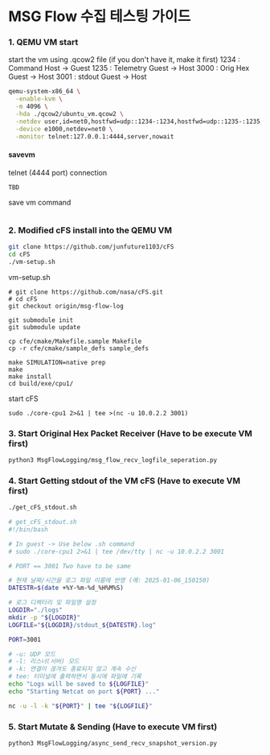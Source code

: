 # MSG Flow 수집 테스팅 가이드

### 1. QEMU VM start
start the vm using .qcow2 file (if you don't have it, make it first)
1234 : Command Host -> Guest
1235 : Telemetry Guest -> Host
3000 : Orig Hex Guest -> Host
3001 : stdout Guest -> Host

```sh
qemu-system-x86_64 \
  -enable-kvm \
  -m 4096 \
  -hda ./qcow2/ubuntu_vm.qcow2 \
  -netdev user,id=net0,hostfwd=udp::1234-:1234,hostfwd=udp::1235-:1235,hostfwd=udp::3000-:3000,hostfwd=udp::3001-:3001 \
  -device e1000,netdev=net0 \
  -monitor telnet:127.0.0.1:4444,server,nowait
```

#### savevm
telnet (4444 port) connection
```
TBD
```

save vm command
```

```


### 2. Modified cFS install into the QEMU VM
```sh
git clone https://github.com/junfuture1103/cFS
cd cFS
./vm-setup.sh
```

vm-setup.sh
```
# git clone https://github.com/nasa/cFS.git
# cd cFS
git checkout origin/msg-flow-log

git submodule init
git submodule update

cp cfe/cmake/Makefile.sample Makefile
cp -r cfe/cmake/sample_defs sample_defs

make SIMULATION=native prep
make
make install
cd build/exe/cpu1/
```

start cFS
```
sudo ./core-cpu1 2>&1 | tee >(nc -u 10.0.2.2 3001)
```

### 3. Start Original Hex Packet Receiver (Have to be execute VM first)
```sh
python3 MsgFlowLogging/msg_flow_recv_logfile_seperation.py
```

### 4. Start Getting stdout of the VM cFS (Have to execute VM first)
```sh
./get_cFS_stdout.sh
```
```sh
# get_cFS_stdout.sh
#!/bin/bash

# In guest -> Use below .sh command
# sudo ./core-cpu1 2>&1 | tee /dev/tty | nc -u 10.0.2.2 3001

# PORT == 3001 Two have to be same

# 현재 날짜/시간을 로그 파일 이름에 반영 (예: 2025-01-06_150150)
DATESTR=$(date +%Y-%m-%d_%H%M%S)

# 로그 디렉터리 및 파일명 설정
LOGDIR="./logs"
mkdir -p "${LOGDIR}"
LOGFILE="${LOGDIR}/stdout_${DATESTR}.log"

PORT=3001

# -u: UDP 모드
# -l: 리스너(서버) 모드
# -k: 연결이 끊겨도 종료되지 않고 계속 수신
# tee: 터미널에 출력하면서 동시에 파일에 기록
echo "Logs will be saved to ${LOGFILE}"
echo "Starting Netcat on port ${PORT} ..."

nc -u -l -k "${PORT}" | tee "${LOGFILE}"
```

### 5. Start Mutate & Sending (Have to execute VM first)
```sh
python3 MsgFlowLogging/async_send_recv_snapshot_version.py
```
